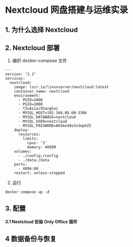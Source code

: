 # Nextcloud 网盘搭建与运维实录

## 1. 为什么选择 Nextcloud



## 2. Nextcloud 部署

1. 编织 docker-compose 文件

```
---
version: "2.1"
services:
  nextcloud:
    image: lscr.io/linuxserver/nextcloud:latest
    container_name: nextcloud
    environment:
      - PUID=1000
      - PGID=1000
      - TZ=Asia/Shanghai
      - MYSQL_HOST=192.168.80.60:3306
      - MYSQL_DATABASE=nextcloud
      - MYSQL_USER=nextcloud
      - MYSQL_PASSWORD=AH3mzd4sSn3epkZ5
    deploy:
      resources:
        limits:
          cpus: '2'
          memory: 4095M
    volumes:
      - ./config:/config
      - ./data:/data
    ports:
      - 4096:80
    restart: unless-stopped
```

2. 运行

```
docker compose up -d
```

## 3. 配置



#### 3.1 Nextcloud 安装 Only Office 插件





## 4 数据备份与恢复

